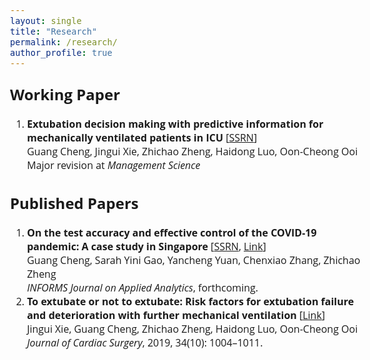 ```yaml
---
layout: single
title: "Research"
permalink: /research/
author_profile: true
---
```


<style>
@import url('https://fonts.googleapis.com/css2?family=Open+Sans&display=swap');
</style>
<!-- <body style="font-family: sans-serif; font-size: 9pt;"> -->
<body style="font-family: Open Sans; font-style: light; font-size: 12pt;">



<h2 style="margin-top: 1em;">Working Paper</h2>
<ol style="margin-top: 0em; margin-bottom: 1.2em;">
	<li><b>Extubation decision making with predictive information for mechanically ventilated patients in ICU</b> [<a href="https://ssrn.com/abstract=3397530" target="_blank">SSRN</a>]<br>
	Guang Cheng, Jingui Xie, Zhichao Zheng, Haidong Luo, Oon-Cheong Ooi<br>
	Major revision at <i>Management Science</i></li>
</ol>

<h2>Published Papers</h2>
<ol style="margin-top: 0em; margin-bottom: 1.2em;">
	<li><b>On the test accuracy and effective control of the COVID-19 pandemic: A case study in Singapore</b> [<a href="https://ssrn.com/abstract=3955828" target="_blank">SSRN</a>, <a href="https://pubsonline.informs.org/doi/abs/10.1287/inte.2022.1117" target="_blank">Link</a>]<br>
	Guang Cheng, Sarah Yini Gao, Yancheng Yuan, Chenxiao Zhang, Zhichao Zheng<br>
	<i>INFORMS Journal on Applied Analytics</i>, forthcoming. </li>
	<!--  -->
	<li><b>To extubate or not to extubate: Risk factors for extubation failure and deterioration with further mechanical ventilation</b> [<a href="https://onlinelibrary.wiley.com/doi/abs/10.1111/jocs.14189" target="_blank">Link</a>]<br>
	Jingui Xie, Guang Cheng, Zhichao Zheng, Haidong Luo, Oon-Cheong Ooi<br>
	<i>Journal of Cardiac Surgery</i>, 2019, 34(10): 1004–1011. 
	</li>

</ol>

</body>